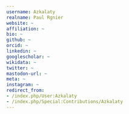 ```yaml
---
username: Azkalaty
realname: Paul Rgnier
website: ~
affiliation: ~
bio: ~
github: ~
orcid: ~
linkedin: ~
googlescholar: ~
wikidata: ~
twitter: ~
mastodon-url: ~
meta: ~
instagram: ~
redirect_from:
- /index.php/User:Azkalaty
- /index.php/Special:Contributions/Azkalaty
---
```

